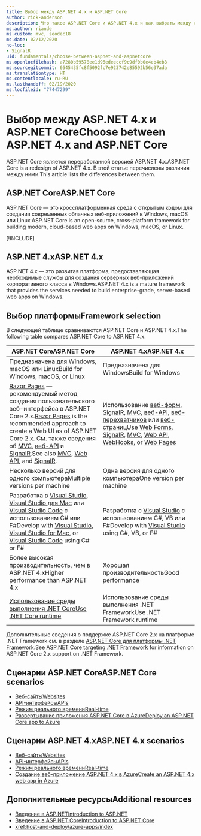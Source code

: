 ```yaml
---
title: Выбор между ASP.NET 4.x и ASP.NET Core
author: rick-anderson
description: Что такое ASP.NET Core и ASP.NET 4.x и как выбрать между ними.
ms.author: riande
ms.custom: mvc, seodec18
ms.date: 02/12/2020
no-loc:
- SignalR
uid: fundamentals/choose-between-aspnet-and-aspnetcore
ms.openlocfilehash: a7280b59578ee1d96edeeccf9c9df0b0e4eb4eb8
ms.sourcegitcommit: 6645435fc8f5092fc7e923742e85592b56e37ada
ms.translationtype: HT
ms.contentlocale: ru-RU
ms.lasthandoff: 02/19/2020
ms.locfileid: "77447299"
---
```

# <a name="choose-between-aspnet-4x-and-aspnet-core"></a><span data-ttu-id="a7e43-103">Выбор между ASP.NET 4.x и ASP.NET Core</span><span class="sxs-lookup"><span data-stu-id="a7e43-103">Choose between ASP.NET 4.x and ASP.NET Core</span></span>

<span data-ttu-id="a7e43-104">ASP.NET Core является переработанной версией ASP.NET 4.x.</span><span class="sxs-lookup"><span data-stu-id="a7e43-104">ASP.NET Core is a redesign of ASP.NET 4.x.</span></span> <span data-ttu-id="a7e43-105">В этой статье перечислены различия между ними.</span><span class="sxs-lookup"><span data-stu-id="a7e43-105">This article lists the differences between them.</span></span>

## <a name="aspnet-core"></a><span data-ttu-id="a7e43-106">ASP.NET Core</span><span class="sxs-lookup"><span data-stu-id="a7e43-106">ASP.NET Core</span></span>

<span data-ttu-id="a7e43-107">ASP.NET Core — это кроссплатформенная среда с открытым кодом для создания современных облачных веб-приложений в Windows, macOS или Linux.</span><span class="sxs-lookup"><span data-stu-id="a7e43-107">ASP.NET Core is an open-source, cross-platform framework for building modern, cloud-based web apps on Windows, macOS, or Linux.</span></span>

[!INCLUDE[](~/includes/benefits.md)]

## <a name="aspnet-4x"></a><span data-ttu-id="a7e43-108">ASP.NET 4.x</span><span class="sxs-lookup"><span data-stu-id="a7e43-108">ASP.NET 4.x</span></span>

<span data-ttu-id="a7e43-109">ASP.NET 4.x — это развитая платформа, предоставляющая необходимые службы для создания серверных веб-приложений корпоративного класса в Windows.</span><span class="sxs-lookup"><span data-stu-id="a7e43-109">ASP.NET 4.x is a mature framework that provides the services needed to build enterprise-grade, server-based web apps on Windows.</span></span>

## <a name="framework-selection"></a><span data-ttu-id="a7e43-110">Выбор платформы</span><span class="sxs-lookup"><span data-stu-id="a7e43-110">Framework selection</span></span>

<span data-ttu-id="a7e43-111">В следующей таблице сравниваются ASP.NET Core и ASP.NET 4.x.</span><span class="sxs-lookup"><span data-stu-id="a7e43-111">The following table compares ASP.NET Core to ASP.NET 4.x.</span></span>

| <span data-ttu-id="a7e43-112">ASP.NET Core</span><span class="sxs-lookup"><span data-stu-id="a7e43-112">ASP.NET Core</span></span> | <span data-ttu-id="a7e43-113">ASP.NET 4.x</span><span class="sxs-lookup"><span data-stu-id="a7e43-113">ASP.NET 4.x</span></span> |
|---|---|
|<span data-ttu-id="a7e43-114">Предназначена для Windows, macOS или Linux</span><span class="sxs-lookup"><span data-stu-id="a7e43-114">Build for Windows, macOS, or Linux</span></span>|<span data-ttu-id="a7e43-115">Предназначена для Windows</span><span class="sxs-lookup"><span data-stu-id="a7e43-115">Build for Windows</span></span>|
|<span data-ttu-id="a7e43-116">[Razor Pages](xref:razor-pages/index) — рекомендуемый метод создания пользовательского веб-интерфейса в ASP.NET Core 2.x.</span><span class="sxs-lookup"><span data-stu-id="a7e43-116">[Razor Pages](xref:razor-pages/index) is the recommended approach to create a Web UI as of ASP.NET Core 2.x.</span></span> <span data-ttu-id="a7e43-117">См. также сведения об [MVC](xref:mvc/overview), [веб-API](xref:tutorials/first-web-api) и [SignalR](xref:signalr/introduction).</span><span class="sxs-lookup"><span data-stu-id="a7e43-117">See also [MVC](xref:mvc/overview), [Web API](xref:tutorials/first-web-api), and [SignalR](xref:signalr/introduction).</span></span>|<span data-ttu-id="a7e43-118">Использование [веб-форм](/aspnet/web-forms), [SignalR](/aspnet/signalr), [MVC](/aspnet/mvc), [веб-API](/aspnet/web-api/), [веб-перехватчиков](/aspnet/webhooks/) или [веб-страниц](/aspnet/web-pages)</span><span class="sxs-lookup"><span data-stu-id="a7e43-118">Use [Web Forms](/aspnet/web-forms), [SignalR](/aspnet/signalr), [MVC](/aspnet/mvc), [Web API](/aspnet/web-api/), [WebHooks](/aspnet/webhooks/), or [Web Pages](/aspnet/web-pages)</span></span>|
|<span data-ttu-id="a7e43-119">Несколько версий для одного компьютера</span><span class="sxs-lookup"><span data-stu-id="a7e43-119">Multiple versions per machine</span></span>|<span data-ttu-id="a7e43-120">Одна версия для одного компьютера</span><span class="sxs-lookup"><span data-stu-id="a7e43-120">One version per machine</span></span>|
|<span data-ttu-id="a7e43-121">Разработка в [Visual Studio](https://visualstudio.microsoft.com/vs/), [Visual Studio для Mac](https://visualstudio.microsoft.com/vs/mac/) или [Visual Studio Code](https://code.visualstudio.com/) с использованием C# или F#</span><span class="sxs-lookup"><span data-stu-id="a7e43-121">Develop with [Visual Studio](https://visualstudio.microsoft.com/vs/), [Visual Studio for Mac](https://visualstudio.microsoft.com/vs/mac/), or [Visual Studio Code](https://code.visualstudio.com/) using C# or F#</span></span>|<span data-ttu-id="a7e43-122">Разработка с [Visual Studio](https://visualstudio.microsoft.com/vs/) с использованием C#, VB или F#</span><span class="sxs-lookup"><span data-stu-id="a7e43-122">Develop with [Visual Studio](https://visualstudio.microsoft.com/vs/) using C#, VB, or F#</span></span>|
|<span data-ttu-id="a7e43-123">Более высокая производительность, чем в ASP.NET 4.x</span><span class="sxs-lookup"><span data-stu-id="a7e43-123">Higher performance than ASP.NET 4.x</span></span>|<span data-ttu-id="a7e43-124">Хорошая производительность</span><span class="sxs-lookup"><span data-stu-id="a7e43-124">Good performance</span></span>|
|[<span data-ttu-id="a7e43-125">Использование среды выполнения .NET Core</span><span class="sxs-lookup"><span data-stu-id="a7e43-125">Use .NET Core runtime</span></span>](/dotnet/standard/choosing-core-framework-server)|<span data-ttu-id="a7e43-126">Использование среды выполнения .NET Framework</span><span class="sxs-lookup"><span data-stu-id="a7e43-126">Use .NET Framework runtime</span></span>|

<span data-ttu-id="a7e43-127">Дополнительные сведения о поддержке ASP.NET Core 2.x на платформе .NET Framework см. в разделе [ASP.NET Core для платформы .NET Framework](xref:index#target-framework).</span><span class="sxs-lookup"><span data-stu-id="a7e43-127">See [ASP.NET Core targeting .NET Framework](xref:index#target-framework) for information on ASP.NET Core 2.x support on .NET Framework.</span></span>

## <a name="aspnet-core-scenarios"></a><span data-ttu-id="a7e43-128">Сценарии ASP.NET Core</span><span class="sxs-lookup"><span data-stu-id="a7e43-128">ASP.NET Core scenarios</span></span>

* [<span data-ttu-id="a7e43-129">Веб-сайты</span><span class="sxs-lookup"><span data-stu-id="a7e43-129">Websites</span></span>](xref:tutorials/first-mvc-app/index)
* [<span data-ttu-id="a7e43-130">API-интерфейсы</span><span class="sxs-lookup"><span data-stu-id="a7e43-130">APIs</span></span>](xref:tutorials/first-web-api)
* [<span data-ttu-id="a7e43-131">Режим реального времени</span><span class="sxs-lookup"><span data-stu-id="a7e43-131">Real-time</span></span>](xref:signalr/introduction)
* [<span data-ttu-id="a7e43-132">Развертывание приложения ASP.NET Core в Azure</span><span class="sxs-lookup"><span data-stu-id="a7e43-132">Deploy an ASP.NET Core app to Azure</span></span>](/azure/app-service/app-service-web-get-started-dotnet)

## <a name="aspnet-4x-scenarios"></a><span data-ttu-id="a7e43-133">Сценарии ASP.NET 4.x</span><span class="sxs-lookup"><span data-stu-id="a7e43-133">ASP.NET 4.x scenarios</span></span>

* [<span data-ttu-id="a7e43-134">Веб-сайты</span><span class="sxs-lookup"><span data-stu-id="a7e43-134">Websites</span></span>](/aspnet/mvc)
* [<span data-ttu-id="a7e43-135">API-интерфейсы</span><span class="sxs-lookup"><span data-stu-id="a7e43-135">APIs</span></span>](/aspnet/web-api)
* [<span data-ttu-id="a7e43-136">Режим реального времени</span><span class="sxs-lookup"><span data-stu-id="a7e43-136">Real-time</span></span>](/aspnet/signalr)
* [<span data-ttu-id="a7e43-137">Создание веб-приложение ASP.NET 4.x в Azure</span><span class="sxs-lookup"><span data-stu-id="a7e43-137">Create an ASP.NET 4.x web app in Azure</span></span>](/azure/app-service/app-service-web-get-started-dotnet-framework)

## <a name="additional-resources"></a><span data-ttu-id="a7e43-138">Дополнительные ресурсы</span><span class="sxs-lookup"><span data-stu-id="a7e43-138">Additional resources</span></span>

* [<span data-ttu-id="a7e43-139">Введение в ASP.NET</span><span class="sxs-lookup"><span data-stu-id="a7e43-139">Introduction to ASP.NET</span></span>](/aspnet/overview)
* [<span data-ttu-id="a7e43-140">Введение в ASP.NET Core</span><span class="sxs-lookup"><span data-stu-id="a7e43-140">Introduction to ASP.NET Core</span></span>](xref:index)
* <xref:host-and-deploy/azure-apps/index>

